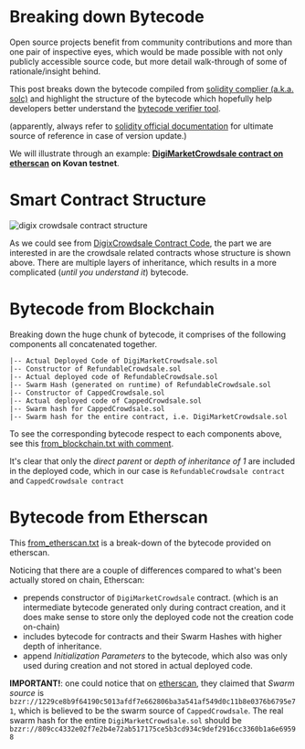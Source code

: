 # Breaking down Bytecode
Open source projects benefit from community contributions and more than one pair of inspective eyes, which would be made possible with not only publicly accessible source code, but more detail walk-through of some of rationale/insight behind.

This post breaks down the bytecode compiled from [solidity complier (a.k.a. solc)](https://github.com/ethereum/solc-js) and highlight the structure of the bytecode which hopefully help developers better understand the [bytecode verifier tool](https://github.com/ConsenSys/bytecode-verifier).

(apparently, always refer to [solidity official documentation](http://solidity.readthedocs.io/en/develop/) for ultimate source of reference in case of version update.)

We will illustrate through an example: **[DigiMarketCrowdsale contract on etherscan](https://kovan.etherscan.io/address/0xc2e5a20673803fc1df4c71d98a56cefa33a2d0e8) on Kovan testnet**.

# Smart Contract Structure
![digix crowdsale contract structure](../master/assets/digi_crowdsale_structure.png)

As we could see from [DigixCrowdsale Contract Code](../master/assets/DigiMarketCrowdsale.sol), the part we are interested in are the crowdsale related contracts whose structure is shown above. There are multiple layers of inheritance, which results in a more complicated (*until you understand it*) bytecode.

# Bytecode from Blockchain

Breaking down the huge chunk of bytecode, it comprises of the following components all concatenated together.
```shell
|-- Actual Deployed Code of DigiMarketCrowdsale.sol
|-- Constructor of RefundableCrowdsale.sol
|-- Actual deployed code of RefundableCrowdsale.sol
|-- Swarm Hash (generated on runtime) of RefundableCrowdsale.sol
|-- Constructor of CappedCrowdsale.sol
|-- Actual deployed code of CappedCrowdsale.sol
|-- Swarm hash for CappedCrowdsale.sol
|-- Swarm hash for the entire contract, i.e. DigiMarketCrowdsale.sol
```

To see the corresponding bytecode respect to each components above, see this [from_blockchain.txt with comment](../master/assets/from_blockchain.txt).

It's clear that only the *direct parent* or *depth of inheritance of 1* are included in the deployed code, which in our case is `RefundableCrowdsale contract` and `CappedCrowdsale contract`

# Bytecode from Etherscan

This [from_etherscan.txt](../master/assets/from_etherscan.txt) is a break-down of the bytecode provided on etherscan.

Noticing that there are a couple of differences compared to what's been actually stored on chain, Etherscan:
- prepends constructor of `DigiMarketCrowdsale` contract. (which is an intermediate bytecode generated only during contract creation, and it does make sense to store only the deployed code not the creation code on-chain)
- includes bytecode for contracts and their Swarm Hashes with higher depth of inheritance.
- append *Initialization Parameters* to the bytecode, which also was only used during creation and not stored in actual deployed code.

**IMPORTANT!**: one could notice that on [etherscan](https://kovan.etherscan.io/address/0xc2e5a20673803fc1df4c71d98a56cefa33a2d0e8#code), they claimed that *Swarm source* is `bzzr://1229ce8b9f64190c5013afdf7e662806ba3a541af549d0c11b8e0376b6795e71`, which is believed to be the swarm source of `CappedCrowdsale`. The real swarm hash for the entire `DigiMarketCrowdsale.sol` should be `bzzr://809cc4332e02f7e2b4e72ab517175ce5b3cd934c9def2916cc3360b1a6e69598`